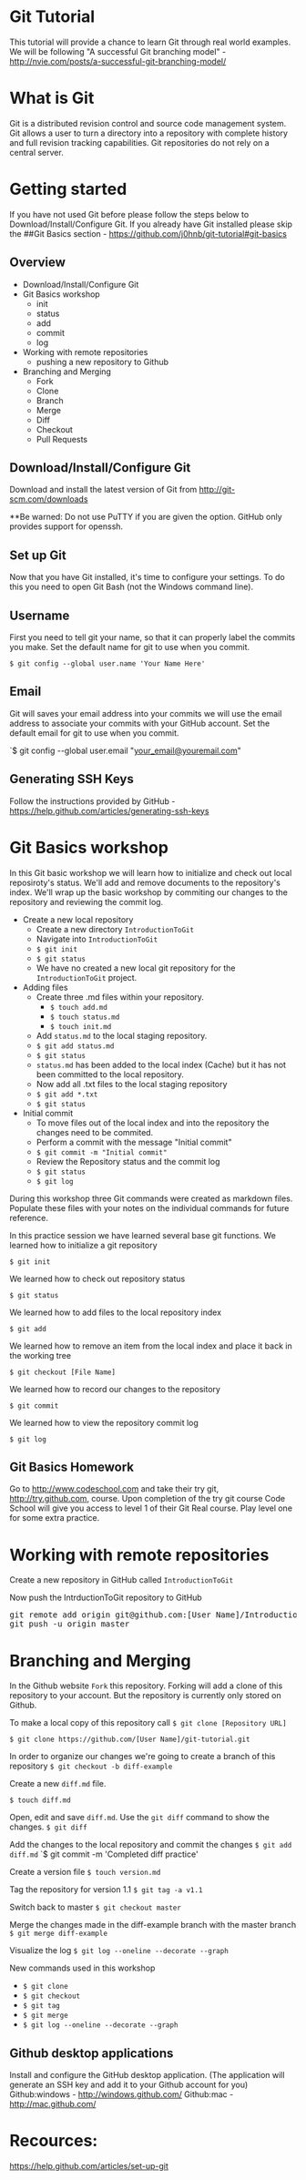 # Git Tutorial
This tutorial will provide a chance to learn Git through real world examples.
We will be following "A successful Git branching model" - http://nvie.com/posts/a-successful-git-branching-model/

# What is Git
Git is a distributed revision control and source code management system.  Git allows a user to turn a directory into a repository with complete history and full revision tracking capabilities.  Git repositories do not rely on a central server.

# Getting started
If you have not used Git before please follow the steps below to Download/Install/Configure Git.  If you already have Git installed please skip the ##Git Basics section - https://github.com/j0hnb/git-tutorial#git-basics


## Overview
* Download/Install/Configure Git
* Git Basics workshop
    * init
    * status
    * add
    * commit
    * log
* Working with remote repositories
    * pushing a new repository to Github
* Branching and Merging
    * Fork
    * Clone
    * Branch
    * Merge
    * Diff
    * Checkout
    * Pull Requests

    
    
## Download/Install/Configure Git
Download and install the latest version of Git from http://git-scm.com/downloads

**Be warned: Do not use PuTTY if you are given the option. GitHub only provides support for openssh.

## Set up Git
Now that you have Git installed, it's time to configure your settings. To do this you need to open Git Bash (not the Windows command line).

## Username

First you need to tell git your name, so that it can properly label the commits you make.  Set the default name for git to use when you commit.

`$ git config --global user.name 'Your Name Here' `

## Email

Git will saves your email address into your commits we  will use the email address to associate your commits with your GitHub account. Set the default email for git to use when you commit.

`$ git config --global user.email "your_email@youremail.com"

## Generating SSH Keys

Follow the instructions provided by GitHub - https://help.github.com/articles/generating-ssh-keys

# Git Basics workshop
In this Git basic workshop we will learn how to initialize and check out local reposiroty's status.  We'll add and remove documents to the repository's index.  We'll wrap up the basic workshop by commiting our changes to the repository and reviewing the commit log.

* Create a new local repository
    * Create a new directory `IntroductionToGit`
    * Navigate into `IntroductionToGit`
    * `$ git init`
    * `$ git status`
    * We have no created a new local git repository for the `IntroductionToGit` project.
* Adding files
    * Create three .md files within your repository. 
        * `$ touch add.md`
        * `$ touch status.md`
        * `$ touch init.md`
    * Add `status.md` to the local staging repository.
    * `$ git add status.md`
    * `$ git status`
    * `status.md` has been added to the local index (Cache) but it has not been committed to the local repository.
    * Now add all .txt files to the local staging repository
    * `$ git add *.txt`
    * `$ git status`
* Initial commit
    * To move files out of the local index and into the repository the changes need to be commited.
    * Perform a commit with the message "Initial commit"
    * `$ git commit -m "Initial commit"`
    * Review the Repository status and the commit log
    * `$ git status`
    * `$ git log`
    
During this workshop three Git commands were created as markdown files.  Populate these files with your notes on the individual commands for future reference.
    
In this practice session we have learned several base git functions.
We learned how to initialize a git repository

`$ git init`

We learned how to check out repository status

`$ git status`

We learned how to add files to the local repository index

`$ git add`

We learned how to remove an item from the local index and place it back in the working tree

`$ git checkout [File Name]`

We learned how to record our changes to the repository

`$ git commit`

We learned how to view the repository commit log

`$ git log`

## Git Basics Homework
Go to http://www.codeschool.com and take their try git, http://try.github.com, course.  Upon completion of the try git course Code School will give you access to level 1 of their Git Real course.  Play level one for some extra practice.

# Working with remote repositories

Create a new repository in GitHub called `IntroductionToGit`

Now push the IntrductionToGit repository to GitHub
<pre>
git remote add origin git@github.com:[User Name]/IntroductionToGit.git
git push -u origin master
</pre>

# Branching and Merging

In the Github website `Fork` this repository.  Forking will add a clone of this repository to your account.  But the repository is currently only stored on Github.

To make a local copy of this repository call `$ git clone [Repository URL]`

`$ git clone https://github.com/[User Name]/git-tutorial.git`

In order to organize our changes we're going to create a branch of this repository
`$ git checkout -b diff-example`

Create a new `diff.md` file.

`$ touch diff.md`

Open, edit and save `diff.md`.  Use the `git diff` command to show the changes.
`$ git diff`

Add the changes to the local repository and commit the changes
`$ git add diff.md`
`$ git commit -m 'Completed diff practice' 

Create a version file
`$ touch version.md`

Tag the repository for version 1.1
`$ git tag -a v1.1`

Switch back to master
`$ git checkout master`

Merge the changes made in the diff-example branch with the master branch
`$ git merge diff-example`

Visualize the log
`$ git log --oneline --decorate --graph`

New commands used in this workshop

* `$ git clone `
* `$ git checkout `
* `$ git tag `
* `$ git merge `
* `$ git log --oneline --decorate --graph`

## Github desktop applications
 Install and configure the GitHub desktop application. (The application will generate an SSH key and add it to your Github account for you)
Github:windows - http://windows.github.com/
Github:mac - http://mac.github.com/

# Recources:
https://help.github.com/articles/set-up-git